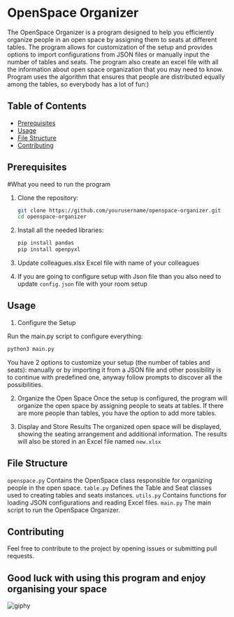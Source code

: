 # OpenSpace Organizer

The OpenSpace Organizer is a program designed to help you efficiently organize people in an open space by assigning them to seats at different tables. The program allows for customization of the setup and provides options to import configurations from JSON files or manually input the number of tables and seats. The program also create an excel file with all the information about open space organization that you may need to know. Program uses the algorithm that ensures that people are distributed equally among the tables, so everybody has a lot of fun:)

## Table of Contents

- [Prerequisites ](#prerequisites)
- [Usage](#usage)
- [File Structure](#file-structure)
- [Contributing](#contributing)


## Prerequisites
#What you need to run the program

1. Clone the repository:

   ```bash
   git clone https://github.com/yourusername/openspace-organizer.git
   cd openspace-organizer
   ```

2. Install all the needed libraries:
   ```bash
   pip install pandas
   pip install openpyxl
   ```

3. Update colleagues.xlsx Excel file with name of your colleagues


4. If you are going to configure setup with Json file than you also need to update ```config.json``` file with your room setup




## Usage

1. Configure the Setup
   
Run the main.py script to configure everything:

```bash
python3 main.py
```

You have 2 options to customize your setup (the number of tables and seats): manually or by importing it from a JSON file and other possibility is to continue with predefined one, anyway follow prompts to discover all the possibilities.

2. Organize the Open Space
Once the setup is configured, the program will organize the open space by assigning people to seats at tables. If there are more people than tables, you have the option to add more tables.

3. Display and Store Results
The organized open space will be displayed, showing the seating arrangement and additional information. The results will also be stored in an Excel file named ```new.xlsx```


## File Structure

```openspace.py``` Contains the OpenSpace class responsible for organizing people in the open space.
```table.py``` Defines the Table and Seat classes used to creating tables and seats instances.
```utils.py``` Contains functions for loading JSON configurations and reading Excel files.
```main.py``` The main script to run the OpenSpace Organizer.


## Contributing

Feel free to contribute to the project by opening issues or submitting pull requests.


## Good luck with using this program and enjoy organising your space
![giphy](https://github.com/Lucky-sketch/openspace-organizer/assets/53155116/b65c97c0-a6fb-4f24-b065-eb5fff5fc12d)







